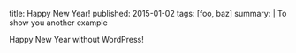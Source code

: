 title: Happy New Year!
published: 2015-01-02
tags: [foo, baz]
summary: |
    To show you another example

Happy New Year without WordPress!
